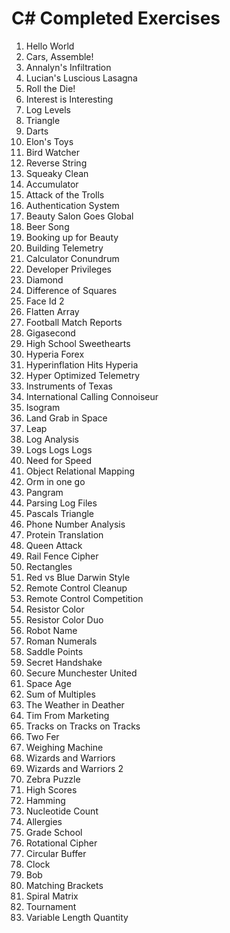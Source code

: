 # C# Completed Exercises
1. Hello World
2. Cars, Assemble!
3. Annalyn's Infiltration
4. Lucian's Luscious Lasagna
5. Roll the Die!
6. Interest is Interesting
7. Log Levels
8. Triangle
9. Darts
10. Elon's Toys
11. Bird Watcher
12. Reverse String
13. Squeaky Clean
14. Accumulator
15. Attack of the Trolls
16. Authentication System
17. Beauty Salon Goes Global
18. Beer Song
19. Booking up for Beauty
20. Building Telemetry
21. Calculator Conundrum
22. Developer Privileges
23. Diamond
24. Difference of Squares
25. Face Id 2
26. Flatten Array
27. Football Match Reports
28. Gigasecond
29. High School Sweethearts
30. Hyperia Forex
31. Hyperinflation Hits Hyperia
32. Hyper Optimized Telemetry
33. Instruments of Texas
34. International Calling Connoiseur
35. Isogram
36. Land Grab in Space
37. Leap
38. Log Analysis
39. Logs Logs Logs
40. Need for Speed
41. Object Relational Mapping
42. Orm in one go
43. Pangram
44. Parsing Log Files
45. Pascals Triangle
46. Phone Number Analysis
47. Protein Translation
48. Queen Attack
49. Rail Fence Cipher
50. Rectangles
51. Red vs Blue Darwin Style
52. Remote Control Cleanup
53. Remote Control Competition
54. Resistor Color
55. Resistor Color Duo
56. Robot Name
57. Roman Numerals
58. Saddle Points
59. Secret Handshake
60. Secure Munchester United
61. Space Age
62. Sum of Multiples
63. The Weather in Deather
64. Tim From Marketing
65. Tracks on Tracks on Tracks
66. Two Fer
67. Weighing Machine
68. Wizards and Warriors
69. Wizards and Warriors 2
70. Zebra Puzzle
71. High Scores
72. Hamming
73. Nucleotide Count
74. Allergies
75. Grade School
76. Rotational Cipher
77. Circular Buffer
78. Clock
79. Bob
80. Matching Brackets
81. Spiral Matrix
82. Tournament
83. Variable Length Quantity